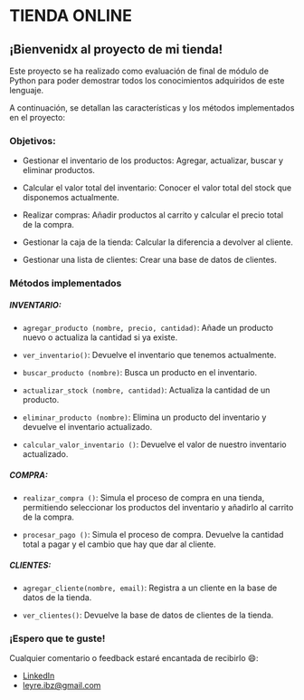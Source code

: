# TIENDA ONLINE
## ¡Bienvenidx al proyecto de mi tienda!

Este proyecto se ha realizado como evaluación de final de módulo de Python para poder demostrar todos los conocimientos adquiridos de este lenguaje.

A continuación, se detallan las características y los métodos implementados en el proyecto:

### Objetivos:

- Gestionar el inventario de los productos: Agregar, actualizar, buscar y eliminar productos.

- Calcular el valor total del inventario: Conocer el valor total del stock que disponemos actualmente.

- Realizar compras: Añadir productos al carrito y calcular el precio total de la compra.

- Gestionar la caja de la tienda: Calcular la diferencia a devolver al cliente.

- Gestionar una lista de clientes: Crear una base de datos de clientes.

### Métodos implementados

##### INVENTARIO:

- `agregar_producto (nombre, precio, cantidad)`: Añade un producto nuevo o actualiza la cantidad si ya existe.

- `ver_inventario()`: Devuelve el inventario que tenemos actualmente.

- `buscar_producto (nombre)`: Busca un producto en el inventario.

- `actualizar_stock (nombre, cantidad)`: Actualiza la cantidad de un producto.

- `eliminar_producto (nombre)`: Elimina un producto del inventario y devuelve el inventario actualizado.

- `calcular_valor_inventario ()`: Devuelve el valor de nuestro inventario actualizado.


##### COMPRA:

- `realizar_compra ()`: Simula el proceso de compra en una tienda, permitiendo seleccionar los productos del inventario y añadirlo al carrito de la compra.

- `procesar_pago ()`: Simula el proceso de compra. Devuelve la cantidad total a pagar y el cambio que hay que dar al cliente.

##### CLIENTES: 

- `agregar_cliente(nombre, email)`: Registra a un cliente en la base de datos de la tienda.

- `ver_clientes()`: Devuelve la base de datos de clientes de la tienda.


### ¡Espero que te guste!

Cualquier comentario o feedback estaré encantada de recibirlo 😄:

- [LinkedIn](https://www.linkedin.com/in/lopezleyre/)
- leyre.ibz@gmail.com
